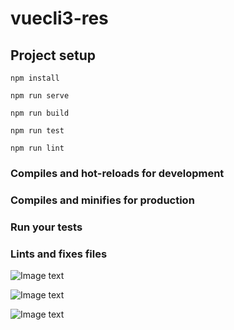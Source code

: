 # vuecli3-res

## Project setup
```
npm install
```
```
npm run serve
```
```
npm run build
```
```
npm run test
```
```
npm run lint
```
### Compiles and hot-reloads for development

### Compiles and minifies for production


### Run your tests


### Lints and fixes files

![Image text](http://thyrsi.com/t6/671/1550325582x2890174106.png)

![Image text](http://thyrsi.com/t6/671/1550325614x2890174106.png)

![Image text](http://thyrsi.com/t6/671/1550325629x2890174106.png)
